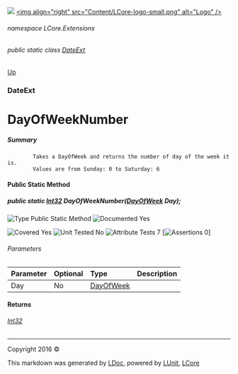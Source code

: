![](Content/LCore-banner-small.png "")
[&lt;img align=&quot;right&quot; src=&quot;Content/LCore-logo-small.png&quot; alt=&quot;Logo&quot; /&gt;](../README.md)

###### namespace LCore.Extensions

###### public static class [DateExt](docs/DateExt.md)
[Up](docs/DateExt.md)

### DateExt

# DayOfWeekNumber

##### Summary

            Takes a DayOfWeek and returns the number of day of the week it is.
            Values are from Sunday: 0 to Saturday: 6
            

#### Public Static Method

##### public static <a href="https://msdn.microsoft.com/en-us/library/system.int32.aspx" alt="">Int32</a> DayOfWeekNumber(<a href="https://msdn.microsoft.com/en-us/library/system.dayofweek.aspx" alt="">DayOfWeek</a> Day);

![Type Public Static Method](http://b.repl.ca/v1/Type-Public%20Static%20Method-blue.png "")     ![Documented Yes](http://b.repl.ca/v1/Documented-Yes-brightgreen.png "") 

![Covered Yes](http://b.repl.ca/v1/Covered-Yes-brightgreen.png "") ![Unit Tested No](http://b.repl.ca/v1/Unit%20Tested-No-lightgrey.png "") ![Attribute Tests 7](http://b.repl.ca/v1/Attribute%20Tests-7-brightgreen.png "") [![Assertions 0](http://b.repl.ca/v1/Assertions-0-lightgrey.png "")]

###### Parameters

Parameter | Optional | Type | Description
:---  | :---  | :---  | :--- 
Day | No | [DayOfWeek](https://msdn.microsoft.com/en-us/library/system.dayofweek.aspx) | 


#### Returns

###### [Int32](https://msdn.microsoft.com/en-us/library/system.int32.aspx)



---

Copyright 2016 &copy; [](../README.md) [](../TableOfContents.md)

This markdown was generated by [LDoc](https://github.com/CodeSingularity/LDoc), powered by [LUnit](https://github.com/CodeSingularity/LUnit), [LCore](https://github.com/CodeSingularity/LCore)

